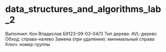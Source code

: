 # data_structures_and_algorithms_lab_2

Выполнил: Кон Владислав Б9123-09-03-04(1) 
Тип дерева: AVL-дерево 
Обход: справа-налево 
Замена (при удалении): минимальный справа 
Ключ: номер группы
